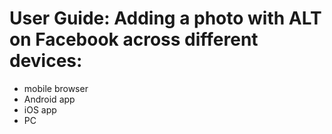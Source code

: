 # User Guide: Adding a photo with ALT on Facebook across different devices: 
- mobile browser
- Android app
- iOS app
- PC


